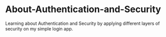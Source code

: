 # About-Authentication-and-Security
Learning about Authentication and Security by applying different layers of security on my simple login app.
